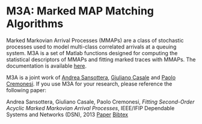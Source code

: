 M3A: Marked MAP Matching Algorithms
===

Marked Markovian Arrival Processes (MMAPs) are a class of stochastic processes
used to model multi-class correlated arrivals at a queuing system.
M3A is a set of Matlab functions designed for computing the statistical descriptors
of MMAPs and fitting marked traces with MMAPs. The documentation is available
<a href="http://home.deib.polimi.it/sansottera/downloads/m3a.pdf">here</a>.

M3A is a joint work of
<a href="http://home.deib.polimi.it/sansottera/">Andrea Sansottera</a>,
<a href="http://wp.doc.ic.ac.uk/gcasale/">Giuliano Casale</a> and
<a href="http://home.deib.polimi.it/cremones/">Paolo Cremonesi</a>.
If you use M3A for your research, please reference the following paper:

Andrea Sansottera, Giuliano Casale, Paolo Cremonesi,
*Fitting Second-Order Acyclic Marked Markovian Arrival Processes*,
IEEE/IFIP Dependable Systems and Networks (DSN), 2013
<a href="http://ieeexplore.ieee.org/xpl/articleDetails.jsp?tp=&arnumber=6575347">Paper</a>
<a href="http://home.deib.polimi.it/sansottera/bibtex/sansottera2013dsn.bib">Bibtex</a>

